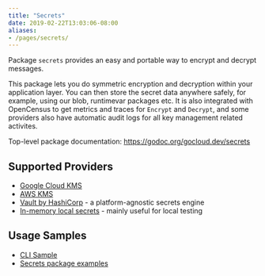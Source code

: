 ```yaml
---
title: "Secrets"
date: 2019-02-22T13:03:06-08:00
aliases:
- /pages/secrets/
---
```


Package `secrets` provides an easy and portable way to encrypt and decrypt
messages.

This package lets you do symmetric encryption and decryption within your
application layer. You can then store the secret data anywhere safely, for
example, using our blob, runtimevar packages etc. It is also integrated with
OpenCensus to get metrics and traces for `Encrypt` and `Decrypt`, and some
providers also have automatic audit logs for all key management related
activites.

<!--more-->

Top-level package documentation: <https://godoc.org/gocloud.dev/secrets>

## Supported Providers

* [Google Cloud KMS](https://godoc.org/gocloud.dev/secrets/gcpkms)
* [AWS KMS](https://godoc.org/gocloud.dev/secrets/awskms)
* [Vault by HashiCorp](https://godoc.org/gocloud.dev/secrets/vaultsecrets) - a
  platform-agnostic secrets engine
* [In-memory local secrets](https://godoc.org/gocloud.dev/secrets/localsecrets) -
  mainly useful for local testing

## Usage Samples

* [CLI Sample](https://github.com/google/go-cloud/tree/master/samples/gocdk-secrets)
* [Secrets package examples](https://godoc.org/gocloud.dev/secrets#example-package)
